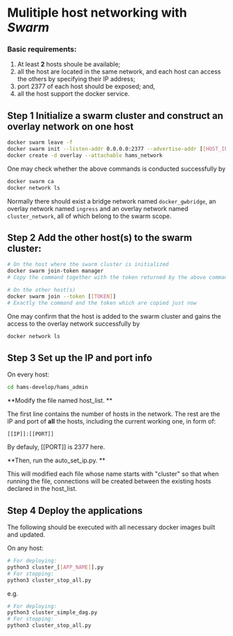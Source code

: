 # Mulitiple host networking with *Swarm*

### Basic requirements: 
 1. At least **2** hosts shoule be available;
 1. all the host are located in the same network, and each host can access the others by specifying their IP address;
 1. port 2377 of each host should be exposed; and,
 1. all the host support the docker service. 

## Step 1 Initialize a swarm cluster and construct an overlay network on one host

```sh
docker swarm leave -f 
docker swarm init --listen-addr 0.0.0.0:2377 --advertise-addr [[HOST_IP]]:2377
docker create -d overlay --attachable hams_network
```
One may check whether the above commands is conducted successfully by

```sh
docker swarm ca
docker network ls
```
Normally there should exist a bridge network named `docker_gwbridge`, an overlay network named `ingress` and an overlay network named `cluster_network`, all of which belong to the swarm scope. 

## Step 2 Add the other host(s) to the swarm cluster:
 

```sh
# On the host where the swarm cluster is initialized
docker swarm join-token manager
# Copy the command together with the token returned by the above command
```

```sh
# On the other host(s)
docker swarm join --token [[TOKEN]]
# Exactly the command and the token which are copied just now
```

One may confirm that the host is added to the swarm cluster and gains the access to the overlay network successfully by
```sh
docker network ls
```

## Step 3 Set up the IP and port info

On every host: 

```sh
cd hams-develop/hams_admin
```

**Modify the file named host_list. **

The first line contains the number of hosts in the network.
The rest are the IP and port of **all** the hosts, including the current working one, in form of: 

```
[[IP]]:[[PORT]]
```

By defauly, [[PORT]] is 2377 here. 

**Then, run the auto_set_ip.py. **

This will modified each file whose name starts with "cluster" so that when running the file, 
connections will be created between the existing hosts declared in the host_list. 

## Step 4 Deploy the applications

The following should be executed with all necessary docker images built and updated. 

On any host:

```sh
# For deploying:
python3 cluster_[[APP_NAME]].py
# For stopping: 
python3 cluster_stop_all.py
```

e.g.

```sh
# For deploying:
python3 cluster_simple_dag.py
# For stopping: 
python3 cluster_stop_all.py
```
